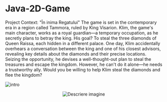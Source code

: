 # Java-2D-Game
Project Context: "În inima Regatului" 
The game is set in the contemporary era in a region called Tammora, ruled by King Visarion. Klim, the game's main character, works as a royal guardian—a temporary occupation, as he secretly plans to betray the king. His goal? To steal the three diamonds of Queen Raissa, each hidden in a different palace. 
One day, Klim accidentally overhears a conversation between the king and one of his closest advisors, revealing key details about the diamonds and their precise locations. Seizing the opportunity, he devises a well-thought-out plan to steal the treasures and escape the kingdom. However, he can't do it alone—he needs a trustworthy ally. 
Would you be willing to help Klim steal the diamonds and flee the kingdom?

![intro](https://github.com/user-attachments/assets/ec1a29ef-e548-4b7f-9096-d268c89518ca)
<p align="center">
  <img src="https://github.com/user-attachments/assets/ec1a29ef-e548-4b7f-9096-d268c89518ca" alt="Descriere imagine" />
</p>
